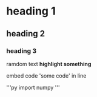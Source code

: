 # heading 1


## heading 2


### heading 3

ramdom text **highlight something**

embed code 'some code' in line

'''py
import numpy
'''